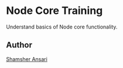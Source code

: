 Node Core Training
==================

Understand basics of Node core functionality.

## Author

[Shamsher Ansari](http://about.me/shamsher)
